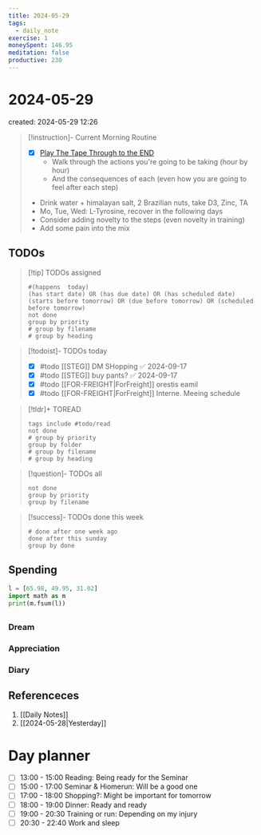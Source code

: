 ```yaml
---
title: 2024-05-29
tags:
  - daily_note
exercise: 1
moneySpent: 146.95
meditation: false
productive: 230
---
```

# 2024-05-29
created: 2024-05-29 12:26

> [!instruction]- Current Morning Routine
> - [x] [Play The Tape Through to the END](https://youtu.be/6CWq8wyS90o?si=FdqthmYdGg12ubuB)
> 	- Walk through the actions you're going to be taking (hour by hour)
> 	- And the consequences of each (even how you are going to feel after each step)
> - Drink water + himalayan salt, 2 Brazilian nuts, take D3, Zinc, TA
> - Mo, Tue, Wed: L-Tyrosine, recover in the following days
> - Consider adding novelty to the steps (even novelty in training)
> - Add some pain into the mix

## TODOs
>[!tip] TODOs assigned
> ```tasks
> #(happens  today)
> (has start date) OR (has due date) OR (has scheduled date)
> (starts before tomorrow) OR (due before tomorrow) OR (scheduled before tomorrow)
> not done
> group by priority
> # group by filename
> # group by heading
> ```

>[!todoist]- TODOs today
> - [x] #todo [[STEG]] DM SHopping ✅ 2024-09-17
> - [x] #todo [[STEG]] buy pants? ✅ 2024-09-17
> - [x] #todo [[FOR-FREIGHT|ForFreight]] orestis eamil
> - [x] #todo [[FOR-FREIGHT|ForFreight]] Interne.  Meeing schedule

>[!tldr]+ TOREAD
> ```tasks
> tags include #todo/read 
> not done
> # group by priority
> group by folder
> # group by filename
> # group by heading
> ```

>[!question]- TODOs all
> ```tasks
> not done
> group by priority
> group by filename
> ```

>[!success]- TODOs done this week
> ```tasks
> # done after one week ago
> done after this sunday
> group by done
>  ```

## Spending
```python
l = [65.98, 49.95, 31.02]
import math as m
print(m.fsum(l))
```

##
### Dream

### Appreciation

### Diary

## Referenceces
1. [[Daily Notes]]
2. [[2024-05-28|Yesterday]]

# Day planner

- [ ] 13:00 - 15:00 Reading: Being ready for the Seminar
- [ ] 15:00 - 17:00 Seminar & Hiomerun: Will be a good one
- [ ] 17:00 - 18:00 Shopping?: Might be important for tomorrow
- [ ] 18:00 - 19:00 Dinner: Ready and ready
- [ ] 19:00 - 20:30 Training or run: Depending on my injury
- [ ] 20:30 - 22:40 Work and sleep